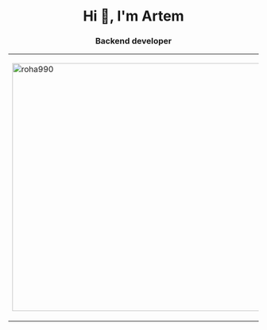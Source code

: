<h1 align="center">Hi 👋, I'm Artem </h1>
<h3 align="center">Backend developer</h2>

<table>
  <tr>
    <td >
      <p ><img style="height:500px" src="https://github-readme-stats.vercel.app/api/top-langs?username=roha990&show_icons=true&locale=en&layout=compact" alt="roha990" /></p>
    </td>
    <td>
      <div>
        <h3>Currently working with:</h3>
        <p>
          <img src="https://img.shields.io/badge/-Github-181717?style=flat-square&logo=GitHub&logoColor=white"/>
          <img src="https://img.shields.io/badge/-Git-F44D27?style=flat-square&logo=Git&logoColor=white"/>
          <img src="https://img.shields.io/badge/Linux-FCC624?logo=linux&logoColor=000&style=flat-square"/>
          <img src="https://img.shields.io/badge/-Debian-A80030?style=flat-square&logo=Debian&logoColor=white"/>
          <img src="https://img.shields.io/badge/-Insomnia-5849BE?style=flat-square&logo=Insomnia&logoColor=white"/>
          <img src="https://img.shields.io/badge/-Jetbrains-000000?style=flat-square&logo=jetbrains&logoColor=white"/>
          <img src="https://img.shields.io/badge/-Docker-257bd6?style=flat-square&logo=docker&logoColor=white"/>
          <img src="https://img.shields.io/badge/-Redis-DC382D?style=flat-square&logo=Redis&logoColor=ffdd54"/>
          <img src="https://img.shields.io/badge/-PostgreSQL-316192?style=flat-square&logo=postgresql&logoColor=white"/>
          <img src="https://img.shields.io/badge/-Python-3670A0?style=flat-square&logo=python&logoColor=ffdd54"/>
          <img src="https://img.shields.io/badge/-Flask-000000?style=flat-square&logo=Flask&logoColor=white"/>
          <img src="https://img.shields.io/badge/-Go-00ADD8?logo=go&logoColor=fff&style=flat-square"/>
          <img src="https://img.shields.io/badge/-Gin-3670A0?style=flat-square&logo=Gin&logoColor=White"/>
          <img src="https://img.shields.io/badge/Axios-5A29E4?logo=axios&logoColor=fff&style=flat-square"/>
          <img src="https://img.shields.io/badge/-React-61DAFB?logo=react&logoColor=000&style=flat-square"/>
          <img src="https://img.shields.io/badge/JavaScript-F7DF1E?logo=javascript&logoColor=000&style=flat-square"/>
          <img src="https://img.shields.io/badge/-HTML5-E34F26?style=flat-square&logo=HTML5&logoColor=white"/>
          <img src="https://img.shields.io/badge/-CSS3-1572B6?style=flat-square&logo=CSS3&logoColor=white"/>
          <img src="https://img.shields.io/badge/Ant%20Design-0170FE?logo=antdesign&logoColor=fff&style=flat-square"/>
        </p>
      </div>
      <div>
        <h3>Previously worked with:</h3>
        <p>
          <img src="https://img.shields.io/badge/GitLab-FC6D26?logo=gitlab&logoColor=fff&style=flat-square"/>
          <img src="https://img.shields.io/badge/PostGIS-589632?logo=qgis&logoColor=fff&style=flat-square"/>
          <img src="https://img.shields.io/badge/-MongoDB-47A248?style=flat-square&logo=MongoDB&logoColor=white"/>
          <img src="https://img.shields.io/badge/GraphQL-E10098?logo=graphql&logoColor=fff&style=flat-square"/>
          <img src="https://img.shields.io/badge/-Java-ED8B00?style=flat-square&logo=Openjdk&logoColor=white"/>
          <img src="https://img.shields.io/badge/-Spring-6DB33F?style=flat-square&logo=Spring&logoColor=white"/>
          <img src="https://img.shields.io/badge/FastAPI-009688?logo=fastapi&logoColor=fff&style=flat-square"/>
          <img src="https://img.shields.io/badge/Django-092E20?logo=django&logoColor=fff&style=flat-square"/>
          <img src="https://img.shields.io/badge/Bootstrap-7952B3?logo=bootstrap&logoColor=fff&style=flat-square"/>
        </p>
      </div>
    </td>
  </tr>
</table>





<!--
**Roha990/Roha990** is a ✨ _special_ ✨ repository because its `README.md` (this file) appears on your GitHub profile.

Here are some ideas to get you started:

- 🔭 I’m currently working on ...
- 🌱 I’m currently learning ...
- 👯 I’m looking to collaborate on ...
- 🤔 I’m looking for help with ...
- 💬 Ask me about ...
- 📫 How to reach me: ...
- 😄 Pronouns: ...
- ⚡ Fun fact: ...
-->
